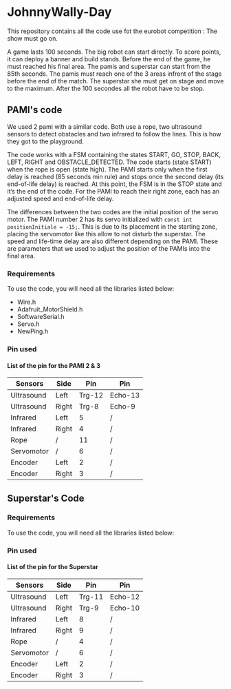 # JohnnyWally-Day
This repository contains all the code use fot the eurobot competition : The show must go on.

A game lasts 100 seconds. The big robot can start directly. To score points, it can deploy a banner and build stands. Before the end of the game, he must reached his final area.
The pamis and superstar can start from the 85th seconds. The pamis must reach one of the 3 areas infront of the stage before the end of the match. The superstar she must get on stage and move to the maximum. After the 100 secondes all the robot have to be stop.

## PAMI's code
We used 2 pami with a similar code. Both use a rope, two ultrasound sensors to detect obstacles and two infrared to follow the lines. This is how they got to the playground.

The code works with a FSM containing the states START, GO, STOP, BACK, LEFT, RIGHT and OBSTACLE_DETECTED. 
The code starts (state START) when the rope is open (state high). The PAMI starts only when the first delay is reached (85 seconds min rule) and stops once the second delay (its end-of-life delay) is reached. At this point, the FSM is in the STOP state and it’s the end of the code. For the PAMI to reach their right zone, each has an adjusted speed and end-of-life delay.

The differences between the two codes are the initial position of the servo motor. The PAMI number 2 has its servo initialized with ```const int positionInitiale = -15;```. This is due to its placement in the starting zone, placing the servomotor like this allow to not disturb the superstar. The speed and life-time delay are also different depending on the PAMI. These are parameters that we used to adjust the position of the PAMIs into the final area.

### Requirements
To use the code, you will need all the libraries listed below:
- Wire.h
- Adafruit_MotorShield.h           
- SoftwareSerial.h 
- Servo.h 
- NewPing.h 

### Pin used
#### List of the pin for the PAMI 2 & 3
| Sensors   | Side  |Pin   | Pin   |
|-----------|-------|------|-------|
|Ultrasound | Left  |Trg-12|Echo-13|
|Ultrasound | Right |Trg-8 |Echo-9 |
|Infrared   | Left  |   5  |   /   |
|Infrared   | Right |   4  |   /   |
|Rope| /|  11|/|
|Servomotor|/|6|/|
|Encoder|Left|2 |/|
|Encoder| Right| 3|/|

## Superstar's Code

### Requirements
To use the code, you will need all the libraries listed below:

### Pin used
#### List of the pin for the Superstar
| Sensors   | Side  |Pin   | Pin   |
|-----------|-------|------|-------|
|Ultrasound | Left  |Trg-11|Echo-12|
|Ultrasound | Right |Trg-9 |Echo-10 |
|Infrared   | Left  |   8  |   /   |
|Infrared   | Right |   9  |   /   |
|Rope| /|  4|/|
|Servomotor|/|6|/|
|Encoder|Left|2 |/|
|Encoder| Right| 3|/|
